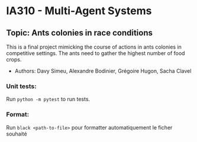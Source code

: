 # IA310 - Multi-Agent Systems
## Topic: Ants colonies in race conditions
This is a final project mimicking the course of actions in ants colonies in competitive settings.
The ants need to gather the highest number of food crops.
* Authors: Davy Simeu, Alexandre Bodinier, Grégoire Hugon, Sacha Clavel

### Unit tests:
Run `python -m pytest` to run tests.

### Format:
Run `black <path-to-file>` pour formatter automatiquement le ficher souhaité
